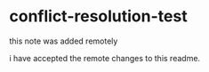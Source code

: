 # conflict-resolution-test

this note was added remotely

i have accepted the remote changes to this readme.